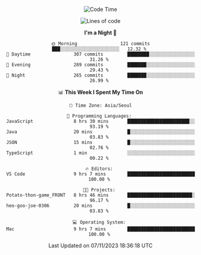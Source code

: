 <div align=center>
 
<!--START_SECTION:waka-->
![Code Time](http://img.shields.io/badge/Code%20Time-357%20hrs%2034%20mins-blue)

![Lines of code](https://img.shields.io/badge/From%20Hello%20World%20I%27ve%20Written-3.1%20million%20lines%20of%20code-blue)

**I'm a Night 🦉** 

```text
🌞 Morning                121 commits         ███░░░░░░░░░░░░░░░░░░░░░░   12.32 % 
🌆 Daytime                307 commits         ████████░░░░░░░░░░░░░░░░░   31.26 % 
🌃 Evening                289 commits         ███████░░░░░░░░░░░░░░░░░░   29.43 % 
🌙 Night                  265 commits         ███████░░░░░░░░░░░░░░░░░░   26.99 % 
```


📊 **This Week I Spent My Time On** 

```text
🕑︎ Time Zone: Asia/Seoul

💬 Programming Languages: 
JavaScript               8 hrs 30 mins       ███████████████████████░░   93.19 % 
Java                     20 mins             █░░░░░░░░░░░░░░░░░░░░░░░░   03.83 % 
JSON                     15 mins             █░░░░░░░░░░░░░░░░░░░░░░░░   02.76 % 
TypeScript               1 min               ░░░░░░░░░░░░░░░░░░░░░░░░░   00.22 % 

🔥 Editors: 
VS Code                  9 hrs 7 mins        █████████████████████████   100.00 % 

🐱‍💻 Projects: 
Potato-thon-game_FRONT   8 hrs 46 mins       ████████████████████████░   96.17 % 
heo-goo-joe-0306         20 mins             █░░░░░░░░░░░░░░░░░░░░░░░░   03.83 % 

💻 Operating System: 
Mac                      9 hrs 7 mins        █████████████████████████   100.00 % 
```


 Last Updated on 07/11/2023 18:36:18 UTC
<!--END_SECTION:waka-->
 </div>
